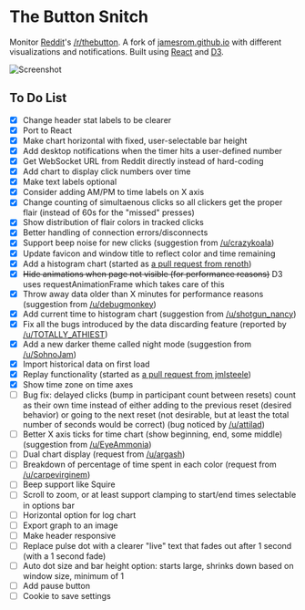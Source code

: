 # The Button Snitch
Monitor [Reddit](//www.reddit.com/)'s [/r/thebutton](//www.reddit.com/r/thebutton/). A fork of [jamesrom.github.io](//jamesrom.github.io) with different visualizations and notifications. Built using [React](//facebook.github.io/react/) and [D3](//d3js.org).

![Screenshot](/screenshot.png?raw=true)

## To Do List
- [x] Change header stat labels to be clearer
- [x] Port to React
- [x] Make chart horizontal with fixed, user-selectable bar height
- [x] Add desktop notifications when the timer hits a user-defined number
- [x] Get WebSocket URL from Reddit directly instead of hard-coding
- [x] Add chart to display click numbers over time
- [x] Make text labels optional
- [x] Consider adding AM/PM to time labels on X axis
- [x] Change counting of simultaenous clicks so all clickers get the proper flair (instead of 60s for the "missed" presses)
- [x] Show distribution of flair colors in tracked clicks
- [x] Better handling of connection errors/disconnects
- [x] Support beep noise for new clicks (suggestion from [/u/crazykoala](//www.reddit.com/user/crazykoala))
- [x] Update favicon and window title to reflect color and time remaining
- [x] Add a histogram chart (started as [a pull request from renoth](//github.com/treyp/thebutton/pull/1))
- [x] ~~Hide animations when page not visible (for performance reasons)~~ D3 uses requestAnimationFrame which takes care of this
- [x] Throw away data older than X minutes for performance reasons (suggestion from [/u/debugmonkey](//www.reddit.com/user/debugmonkey))
- [x] Add current time to histogram chart (suggestion from [/u/shotgun_nancy](//www.reddit.com/user/shotgun_nancy))
- [x] Fix all the bugs introduced by the data discarding feature (reported by [/u/TOTALLY_ATHIEST](//www.reddit.com/user/TOTALLY_ATHIEST))
- [x] Add a new darker theme called night mode (suggestion from [/u/SohnoJam](//www.reddit.com/user/SohnoJam))
- [x] Import historical data on first load
- [x] Replay functionality (started as [a pull request from jmlsteele](//github.com/treyp/thebutton/pull/5))
- [x] Show time zone on time axes
- [ ] Bug fix: delayed clicks (bump in participant count between resets) count as their own time instead of either adding to the previous reset (desired behavior) or going to the next reset (not desirable, but at least the total number of seconds would be correct) (bug noticed by [/u/attilad](//www.reddit.com/user/attilad))
- [ ] Better X axis ticks for time chart (show beginning, end, some middle) (suggestion from [/u/EyeAmmonia](//www.reddit.com/user/EyeAmmonia))
- [ ] Dual chart display (request from [/u/argash](//www.reddit.com/user/argash))
- [ ] Breakdown of percentage of time spent in each color (request from [/u/carpevirginem](//www.reddit.com/user/carpevirginem))
- [ ] Beep support like Squire
- [ ] Scroll to zoom, or at least support clamping to start/end times selectable in options bar
- [ ] Horizontal option for log chart
- [ ] Export graph to an image
- [ ] Make header responsive
- [ ] Replace pulse dot with a clearer "live" text that fades out after 1 second (with a 1 second fade)
- [ ] Auto dot size and bar height option: starts large, shrinks down based on window size, minimum of 1
- [ ] Add pause button
- [ ] Cookie to save settings
